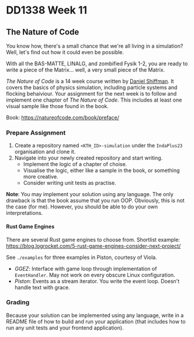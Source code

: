 # DD1338 Week 11

## The Nature of Code

You know how, there's a small chance that we're all living in a simulation? Well, let's find out how it could even be possible.

With all the BAS-MATTE, LINALG, and zombified Fysik 1-2, you are ready to write a piece of the Matrix... well, a very small piece of the Matrix.

_The Nature of Code_ is a 14 week course written by [Daniel Shiffman](https://www.youtube.com/c/TheCodingTrain/featured). It covers the basics of physics simulation, including particle systems and flocking behaiviour. Your assignment for the next week is to follow and implement one chapter of _The Nature of Code_. This includes at least one visual sample like those found in the book.

Book: https://natureofcode.com/book/preface/ 

### Prepare Assignment

1) Create a repository named `<KTH_ID>-simulation` under the `IndaPlus23` organisation and clone it. 
2) Navigate into your newly created repository and start writing.
    - Implement the logic of a chapter of choise.
    - Visualise the logic, either like a sample in the book, or something more creative.
    - Consider writing unit tests as practise.

**Note**: You may implement your solution using any language. The only drawback is that the book assume that you run OOP. Obviously, this is not the case (for me). However, you should be able to do your own interpretations.

#### Rust Game Engines

There are several Rust game engines to choose from. Shortlist example: https://blog.logrocket.com/5-rust-game-engines-consider-next-project/

See `./examples` for three examples in Piston, courtesy of Viola.

- _GGEZ_: Interface with game loop through implementation of `EventHandler`. May not work on every obscure Linux configuration.
- _Piston_: Events as a stream iterator. You write the event loop. Doesn't handle text with grace.

### Grading

Because your solution can be implemented using any language, write in a README file of how to build and run your application (that includes how to run any unit tests and your frontend application).

